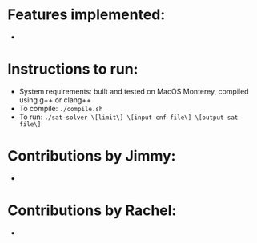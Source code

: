 # Features implemented:
- 

# Instructions to run:
- System requirements: built and tested on MacOS Monterey, compiled using g++ or clang++
- To compile: `./compile.sh` 
- To run: `./sat-solver \[limit\] \[input cnf file\] \[output sat file\]`

# Contributions by Jimmy:
-


# Contributions by Rachel:
- 

